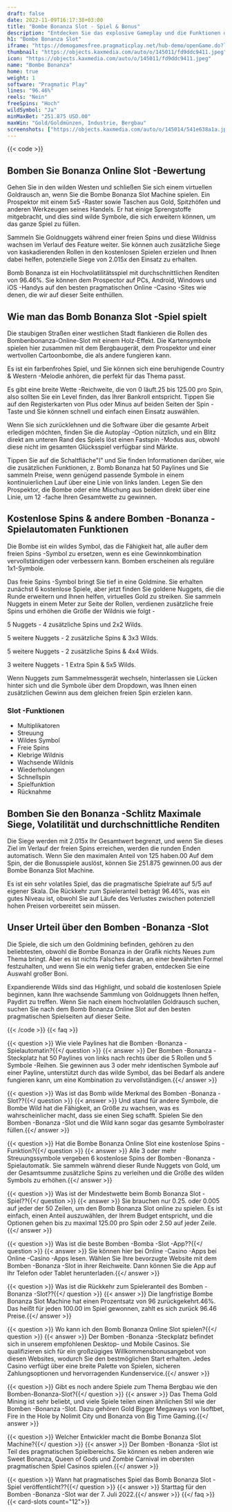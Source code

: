 ```yaml
---
draft: false
date: 2022-11-09T16:17:38+03:00
title: "Bombe Bonanza Slot - Spiel & Bonus"
description: "Entdecken Sie das explosive Gameplay und die Funktionen der Bomb Bonanza Online Slot in unserer Rezension. Wir zeigen Ihnen auch, wo Sie es mit dem besten Casino -Bonus spielen können."
h1: "Bombe Bonanza Slot"
iframe: "https://demogamesfree.pragmaticplay.net/hub-demo/openGame.do?lang=en&cur=EUR&websiteUrl=https%3A%2F%2Fclienthub.pragmaticplay.com%2F&gcpif=2273&gameSymbol=vs25bomb&jurisdiction=99"
thumbnail: "https://objects.kaxmedia.com/auto/o/145011/fd9ddc9411.jpeg"
icon: "https://objects.kaxmedia.com/auto/o/145011/fd9ddc9411.jpeg"
name: "Bombe Bonanza"
home: true
weight: 1
software: "Pragmatic Play"
lines: "96.46%"
reels: "Nein"
freeSpins: "Hoch"
wildSymbol: "Ja"
minMaxBet: "251.875 USD.00"
maxWin: "Gold/Goldmünzen, Industrie, Bergbau"
screenshots: ["https://objects.kaxmedia.com/auto/o/145014/541e638a1a.jpeg"]
---
```


{{< code >}}<h2>Bomben Sie Bonanza Online Slot -Bewertung</h2><p>Gehen Sie in den wilden Westen und schließen Sie sich einem virtuellen Goldrausch an, wenn Sie die Bombe Bonanza Slot Machine spielen. Ein Prospektor mit einem 5x5 -Raster sowie Taschen aus Gold, Spitzhöfen und anderen Werkzeugen seines Handels. Er hat einige Sprengstoffe mitgebracht, und dies sind wilde Symbole, die sich erweitern können, um das ganze Spiel zu füllen.</p><p>Sammeln Sie Goldnuggets während einer freien Spins und diese Wildniss wachsen im Verlauf des Feature weiter. Sie können auch zusätzliche Siege von kaskadierenden Rollen in den kostenlosen Spielen erzielen und Ihnen dabei helfen, potenzielle Siege von 2.015x den Einsatz zu erhalten.</p><p>Bomb Bonanza ist ein Hochvolatilitätsspiel mit durchschnittlichen Renditen von 96.46%. Sie können dem Prospector auf PCs, Android, Windows und iOS -Handys auf den besten pragmatischen Online -Casino -Sites wie denen, die wir auf dieser Seite enthüllen.</p><h2>Wie man das Bomb Bonanza Slot -Spiel spielt</h2><p>Die staubigen Straßen einer westlichen Stadt flankieren die Rollen des Bombenbonanza-Online-Slot mit einem Holz-Effekt. Die Kartensymbole spielen hier zusammen mit dem Bergbaugerät, dem Prospektor und einer wertvollen Cartoonbombe, die als andere fungieren kann.</p><p>Es ist ein farbenfrohes Spiel, und Sie können sich eine beruhigende Country & Western -Melodie anhören, die perfekt für das Thema passt.</p><p>Es gibt eine breite Wette -Reichweite, die von 0 läuft.25 bis 125.00 pro Spin, also sollten Sie ein Level finden, das Ihrer Bankroll entspricht. Tippen Sie auf den Registerkarten von Plus oder Minus auf beiden Seiten der Spin -Taste und Sie können schnell und einfach einen Einsatz auswählen.</p><p>Wenn Sie sich zurücklehnen und die Software über die gesamte Arbeit erledigen möchten, finden Sie die Autoplay -Option nützlich, und ein Blitz direkt am unteren Rand des Spiels löst einen Fastspin -Modus aus, obwohl diese nicht im gesamten Glücksspiel verfügbar sind Märkte.</p><p>Tippen Sie auf die Schaltfläche"I" und Sie finden Informationen darüber, wie die zusätzlichen Funktionen, z. Bomb Bonanza hat 50 Paylines und Sie sammeln Preise, wenn genügend passende Symbole in einem kontinuierlichen Lauf über eine Linie von links landen. Legen Sie den Prospektor, die Bombe oder eine Mischung aus beiden direkt über eine Linie, um 12 -fache Ihren Gesamtwette zu gewinnen.</p><h2>Kostenlose Spins & andere Bomben -Bonanza -Spielautomaten Funktionen</h2><p>Die Bombe ist ein wildes Symbol, das die Fähigkeit hat, alle außer dem freien Spins -Symbol zu ersetzen, wenn es eine Gewinnkombination vervollständigen oder verbessern kann. Bomben erscheinen als reguläre 1x1-Symbole.</p><p>Das freie Spins -Symbol bringt Sie tief in eine Goldmine. Sie erhalten zunächst 6 kostenlose Spiele, aber jetzt finden Sie goldene Nuggets, die die Runde erweitern und Ihnen helfen, virtuelles Gold zu streiken. Sie sammeln Nuggets in einem Meter zur Seite der Rollen, verdienen zusätzliche freie Spins und erhöhen die Größe der Wildnis wie folgt -</p><p>5 Nuggets - 4 zusätzliche Spins und 2x2 Wilds.</p><p>5 weitere Nuggets - 2 zusätzliche Spins & 3x3 Wilds.</p><p>5 weitere Nuggets - 2 zusätzliche Spins & 4x4 Wilds.</p><p>3 weitere Nuggets - 1 Extra Spin & 5x5 Wilds.</p><p>Wenn Nuggets zum Sammelmessgerät wechseln, hinterlassen sie Lücken hinter sich und die Symbole über dem Dropdown, was Ihnen einen zusätzlichen Gewinn aus dem gleichen freien Spin erzielen kann.</p><h3>
Slot -Funktionen</h3><ul>
<li></span>
Multiplikatoren</li>
<li></span>
Streuung</li>
<li></span>
Wildes Symbol</li>
<li></span>
Freie Spins</li>
<li></span>
Klebrige Wildnis</li>
<li></span>
Wachsende Wildnis</li>
<li></span>
Wiederholungen</li>
<li></span>
Schnellspin</li>
<li></span>
Spielfunktion</li>
<li></span>
Rücknahme</li></ul><h2>Bomben Sie den Bonanza -Schlitz Maximale Siege, Volatilität und durchschnittliche Renditen</h2><p>Die Siege werden mit 2.015x Ihr Gesamtwert begrenzt, und wenn Sie dieses Ziel im Verlauf der freien Spins erreichen, werden die runden Enden automatisch. Wenn Sie den maximalen Anteil von 125 haben.00 Auf dem Spin, der die Bonusspiele auslöst, können Sie 251.875 gewinnen.00 aus der Bombe Bonanza Slot Machine.</p><p>Es ist ein sehr volatiles Spiel, das die pragmatische Spielrate auf 5/5 auf eigener Skala. Die Rückkehr zum Spieleranteil beträgt 96.46%, was ein gutes Niveau ist, obwohl Sie auf Läufe des Verlustes zwischen potenziell hohen Preisen vorbereitet sein müssen.</p><h2>Unser Urteil über den Bomben -Bonanza -Slot</h2><p>Die Spiele, die sich um den Goldmining befinden, gehören zu den beliebtesten, obwohl die Bombe Bonanza in der Grafik nichts Neues zum Thema bringt. Aber es ist nichts Falsches daran, an einer bewährten Formel festzuhalten, und wenn Sie ein wenig tiefer graben, entdecken Sie eine Auswahl großer Boni.</p><p>Expandierende Wilds sind das Highlight, und sobald die kostenlosen Spiele beginnen, kann Ihre wachsende Sammlung von Goldnuggets Ihnen helfen, Paydirt zu treffen. Wenn Sie nach einem hochvolatilen Goldrausch suchen, suchen Sie nach dem Bomb Bonanza Online Slot auf den besten pragmatischen Spielseiten auf dieser Seite.</p>
{{< /code >}}
{{< faq >}}

{{< question >}} Wie viele Paylines hat die Bomben -Bonanza -Spielautomatin?{{</ question >}}
{{< answer >}} Der Bomben -Bonanza -Steckplatz hat 50 Paylines von links nach rechts über die 5 Rollen und 5 Symbole -Reihen. Sie gewinnen aus 3 oder mehr identischen Symbole auf einer Payline, unterstützt durch das wilde Symbol, das bei Bedarf als andere fungieren kann, um eine Kombination zu vervollständigen.{{</ answer >}}

{{< question >}} Was ist das Bomb wilde Merkmal des Bomben -Bonanza -Slot??{{</ question >}}
{{< answer >}} Und stand für andere Symbole, die Bombe Wild hat die Fähigkeit, an Größe zu wachsen, was es wahrscheinlicher macht, dass sie einen Sieg schafft. Spielen Sie den Bomben -Bonanza -Slot und die Wild kann sogar das gesamte Symbolraster füllen.{{</ answer >}}

{{< question >}} Hat die Bombe Bonanza Online Slot eine kostenlose Spins -Funktion?{{</ question >}}
{{< answer >}} Alle 3 oder mehr Streuungssymbole vergeben 6 kostenlose Spins der Bomben -Bonanza -Spielautomatik. Sie sammeln während dieser Runde Nuggets von Gold, um der Gesamtsumme zusätzliche Spins zu verleihen und die Größe des wilden Symbols zu erhöhen.{{</ answer >}}

{{< question >}} Was ist der Mindestwette beim Bomb Bonanza Slot -Spiel??{{</ question >}}
{{< answer >}} Sie brauchen nur 0.25. oder 0.005 auf jeder der 50 Zeilen, um den Bomb Bonanza Slot online zu spielen. Es ist einfach, einen Anteil auszuwählen, der Ihrem Budget entspricht, und die Optionen gehen bis zu maximal 125.00 pro Spin oder 2.50 auf jeder Zeile.{{</ answer >}}

{{< question >}} Was ist die beste Bomben -Bomba -Slot -App??{{</ question >}}
{{< answer >}} Sie können hier bei Online -Casino -Apps bei Online -Casino -Apps lesen. Wählen Sie Ihre bevorzugte Website mit dem Bomben -Bonanza -Slot in ihrer Reichweite. Dann können Sie die App auf Ihr Telefon oder Tablet herunterladen.{{</ answer >}}

{{< question >}} Was ist die Rückkehr zum Spieleranteil des Bomben -Bonanza -Slot??{{</ question >}}
{{< answer >}} Die langfristige Bombe Bonanza Slot Machine hat einen Prozentsatz von 96 zurückgekehrt.46%. Das heißt für jeden 100.00 im Spiel gewonnen, zahlt es sich zurück 96.46 Preise.{{</ answer >}}

{{< question >}} Wo kann ich den Bomb Bonanza Online Slot spielen?{{</ question >}}
{{< answer >}} Der Bomben -Bonanza -Steckplatz befindet sich in unserem empfohlenen Desktop- und Mobile Casinos. Sie qualifizieren sich für ein großzügiges Willkommensbonusangebot von diesen Websites, wodurch Sie den bestmöglichen Start erhalten. Jedes Casino verfügt über eine breite Palette von Spielen, sicheren Zahlungsoptionen und hervorragenden Kundenservice.{{</ answer >}}

{{< question >}} Gibt es noch andere Spiele zum Thema Bergbau wie den Bomben-Bonanza-Slot?{{</ question >}}
{{< answer >}} Das Thema Gold Mining ist sehr beliebt, und viele Spiele teilen einen ähnlichen Stil wie der Bomben -Bonanza -Slot. Dazu gehören Gold Bigger Megaways von Isoftbet, Fire in the Hole by Nolimit City und Bonanza von Big Time Gaming.{{</ answer >}}

{{< question >}} Welcher Entwickler macht die Bombe Bonanza Slot Machine?{{</ question >}}
{{< answer >}} Der Bomben -Bonanza -Slot ist Teil des pragmatischen Spielbereichs. Sie können es neben anderen wie Sweet Bonanza, Queen of Gods und Zombie Carnival im obersten pragmatischen Spiel Casinos spielen.{{</ answer >}}

{{< question >}} Wann hat pragmatisches Spiel das Bomb Bonanza Slot -Spiel veröffentlicht??{{</ question >}}
{{< answer >}} Starttag für den Bomben -Bonanza -Slot war der 7. Juli 2022.{{</ answer >}}
{{</ faq >}}
{{< card-slots count="12">}}